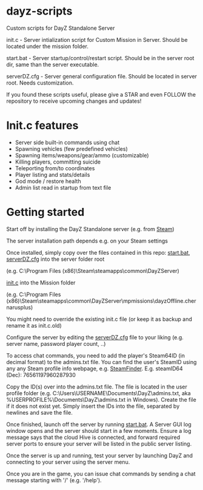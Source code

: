 # dayz-scripts
Custom scripts for DayZ Standalone Server

init.c - Server intialization script for Custom Mission in Server. Should be located under the mission folder.

start.bat - Server startup/control/restart script. Should be in the server root dir, same than the server executable.

serverDZ.cfg - Server general configuration file. Should be located in server root. Needs customization.

If you found these scripts useful, please give a STAR and even FOLLOW the repository to receive upcoming changes and updates!

# Init.c features

- Server side built-in commands using chat
- Spawning vehicles (few predefined vehicles)
- Spawning items/weapons/gear/ammo (customizable)
- Killing players, committing suicide
- Teleporting from/to coordinates
- Player listing and stats/details
- God mode / restore health
- Admin list read in startup from text file

# Getting started

Start off by installing the DayZ Standalone server (e.g. from [Steam](https://store.steampowered.com/about/))

The server installation path depends e.g. on your Steam settings

Once installed, simply copy over the files contained in this repo:
  [start.bat](start.bat), [serverDZ.cfg](serverDZ.cfg) into the server folder root 
  
  (e.g. C:\Program Files (x86)\Steam\steamapps\common\DayZServer\)
  
  [init.c](init.c) into the Mission folder 
  
  (e.g. C:\Program Files (x86)\Steam\steamapps\common\DayZServer\mpmissions\dayzOffline.chernarusplus\)
  
  You might need to override the existing init.c file (or keep it as backup and rename it as init.c.old)

Configure the server by editing the [serverDZ.cfg](serverDZ.cfg) file to your liking (e.g. server name, password player count, ..)

To access chat commands, you need to add the player's Steam64ID (in decimal format) to the admins.txt file. You can find the user's SteamID using any any Steam profile info webpage, e.g. [SteamFinder](https://www.steamidfinder.com/). E.g. steamID64 (Dec): 76561197960287930

Copy the ID(s) over into the admins.txt file. The file is located in the user profile folder (e.g. C:\Users\USERNAME\Documents\DayZ\admins.txt, aka %USERPROFILE%\Documents\DayZ\admins.txt in Windows). Create the file if it does not exist yet. Simply insert the IDs into the file, separated by newlines and save the file.

Once finished, launch off the server by running [start.bat](start.bat). A Server GUI log window opens and the server should start in a few moments. Ensure a log message says that the cloud Hive is connected, and forward required server ports to ensure your server will be listed in the public server listing.

Once the server is up and running, test your server by launching DayZ and connecting to your server using the server menu.

Once you are in the game, you can issue chat commands by sending a chat message starting with '/' (e.g. '/help').
